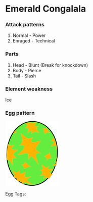 # Emerald Congalala

### Attack patterns
1. Normal - Power
2. Enraged - Technical

### Parts
1. Head - Blunt (Break for knockdown)
2. Body - Pierce
3. Tail - Slash 

### Element weakness
Ice

### Egg pattern
![image info](../assets/emerald_congalala.png)

Egg Tags: 